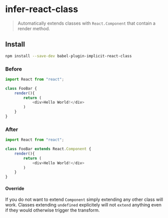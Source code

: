 # infer-react-class

> Automatically extends classes with `React.Component` that contain a render method.

## Install

```sh
npm install --save-dev babel-plugin-implicit-react-class
```

### Before

```js
import React from "react";

class FooBar {
    render(){
        return (
            <div>Hello World!</div>
        )
    }
}
``````

### After

```js
import React from "react";

class FooBar extends React.Component {
    render(){
        return (
            <div>Hello World!</div>
        )
    }
}
```

#### Override

If you do not want to extend `Component` simply extending any other class will work. Classes extending `undefined` explicitely will not `extend` anything even if they would otherwise trigger the transform.